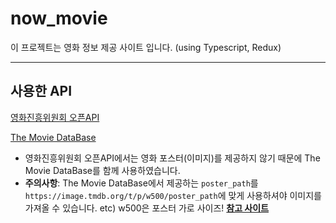 # now_movie
이 프로젝트는 영화 정보 제공 사이트 입니다. (using Typescript, Redux)

---

## 사용한 API
[영화진흥위원회 오픈API](http://www.kobis.or.kr/kobisopenapi/homepg/main/main.do)

[The Movie DataBase](https://developers.themoviedb.org/3/search/search-movies)
- 영화진흥위원회 오픈API에서는 영화 포스터(이미지)를 제공하지 않기 때문에 The Movie DataBase를 함께 사용하였습니다.
- **주의사항**: The Movie DataBase에서 제공하는 `poster_path`를 `https://image.tmdb.org/t/p/w500/poster_path`에 맞게 사용하셔야 이미지를 가져올 수 있습니다. etc) w500은 포스터 가로 사이즈! [**참고 사이트**](https://developers.themoviedb.org/3/getting-started/images)
